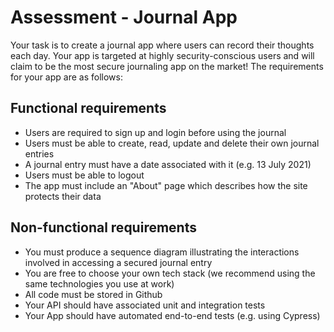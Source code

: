 # Assessment - Journal App

Your task is to create a journal app where users can record their thoughts each day. Your app is targeted at highly security-conscious users and will claim to be the most secure journaling app on the market! The requirements for your app are as follows:

## Functional requirements
* Users are required to sign up and login before using the journal
* Users must be able to create, read, update and delete their own journal entries
* A journal entry must have a date associated with it (e.g. 13 July 2021)
* Users must be able to logout
* The app must include an "About" page which describes how the site protects their data

## Non-functional requirements
* You must produce a sequence diagram illustrating the interactions involved in accessing a secured journal entry
* You are free to choose your own tech stack (we recommend using the same technologies you use at work)
* All code must be stored in Github
* Your API should have associated unit and integration tests
* Your App should have automated end-to-end tests (e.g. using Cypress)

